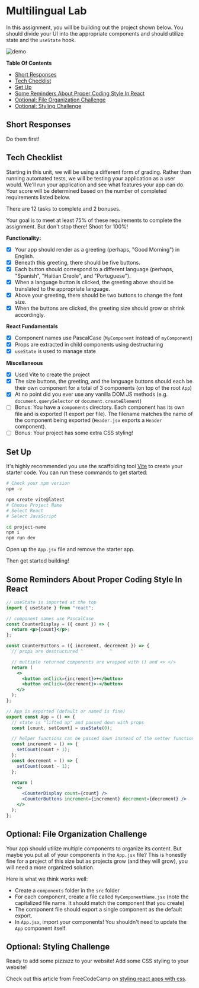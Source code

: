 # Multilingual Lab

In this assignment, you will be building out the project shown below. You should divide your UI into the appropriate components and should utilize state and the `useState` hook.

![demo](./demo.gif)

**Table Of Contents**

- [Short Responses](#short-responses)
- [Tech Checklist](#tech-checklist)
- [Set Up](#set-up)
- [Some Reminders About Proper Coding Style In React](#some-reminders-about-proper-coding-style-in-react)
- [Optional: File Organization Challenge](#optional-file-organization-challenge)
- [Optional: Styling Challenge](#optional-styling-challenge)

## Short Responses

Do them first!

## Tech Checklist

Starting in this unit, we will be using a different form of grading. Rather than running automated tests, we will be testing your application as a user would. We'll run your application and see what features your app can do. Your score will be determined based on the number of completed requirements listed below.

There are 12 tasks to complete and 2 bonuses.

Your goal is to meet at least 75% of these requirements to complete the assignment. But don't stop there! Shoot for 100%!

**Functionality:**

- [x] Your app should render as a greeting (perhaps, "Good Morning") in English.
- [x] Beneath this greeting, there should be five buttons.
- [x] Each button should correspond to a different language (perhaps, "Spanish", "Haitian Creole", and "Portuguese").
- [x] When a language button is clicked, the greeting above should be translated to the appropriate language.
- [x] Above your greeting, there should be two buttons to change the font size.
- [x] When the buttons are clicked, the greeting size should grow or shrink accordingly.

**React Fundamentals**

- [x] Component names use PascalCase (`MyComponent` instead of `myComponent`)
- [x] Props are extracted in child components using destructuring
- [x] `useState` is used to manage state

**Miscellaneous**

- [x] Used Vite to create the project
- [x] The size buttons, the greeting, and the language buttons should each be their own component for a total of 3 components (on top of the root `App`)
- [x] At no point did you ever use any vanilla DOM JS methods (e.g. `document.querySelector` or `document.createElement`)
- [ ] Bonus: You have a `components` directory. Each component has its own file and is exported (1 export per file). The filename matches the name of the component being exported (`Header.jsx` exports a `Header` component).
- [ ] Bonus: Your project has some extra CSS styling!

## Set Up

It's highly recommended you use the scaffolding tool [Vite](https://vitejs.dev/guide/) to create your starter code. You can run these commands to get started:

```sh
# Check your npm version
npm -v

npm create vite@latest
# Choose Project Name
# Select React
# Select JavaScript

cd project-name
npm i
npm run dev
```

Open up the `App.jsx` file and remove the starter app.

Then get started building!

## Some Reminders About Proper Coding Style In React

```jsx
// useState is imported at the top
import { useState } from "react";

// component names use PascalCase
const CounterDisplay = ({ count }) => {
  return <p>{count}</p>;
};

const CounterButtons = ({ increment, decrement }) => {
  // props are destructured ^          ^

  // multiple returned components are wrapped with () and <> </>
  return (
    <>
      <button onClick={increment}>+</button>
      <button onClick={decrement}>-</button>
    </>
  );
};

// App is exported (default or named is fine)
export const App = () => {
  // state is "lifted up" and passed down with props
  const [count, setCount] = useState(0);

  // helper functions can be passed down instead of the setter function itself
  const increment = () => {
    setCount(count + 1);
  };
  const decrement = () => {
    setCount(count - 1);
  };

  return (
    <>
      <CounterDisplay count={count} />
      <CounterButtons increment={increment} decrement={decrement} />
    </>
  );
};
```

## Optional: File Organization Challenge

Your app should utilize multiple components to organize its content. But maybe you put all of your components in the `App.jsx` file? This is honestly fine for a project of this size but as projects grow (and they will grow), you will need a more organized solution.

Here is what we think works well:

- Create a `components` folder in the `src` folder
- For each component, create a file called `MyComponentName.jsx` (note the capitalized file name. It should match the component that you create)
- The component file should export a single component as the default export.
- In `App.jsx`, import your components! You shouldn't need to update the `App` component itself.

## Optional: Styling Challenge

Ready to add some pizzazz to your website! Add some CSS styling to your website!

Check out this article from FreeCodeCamp on [styling react apps with css](https://www.freecodecamp.org/news/style-react-apps-with-css/).
